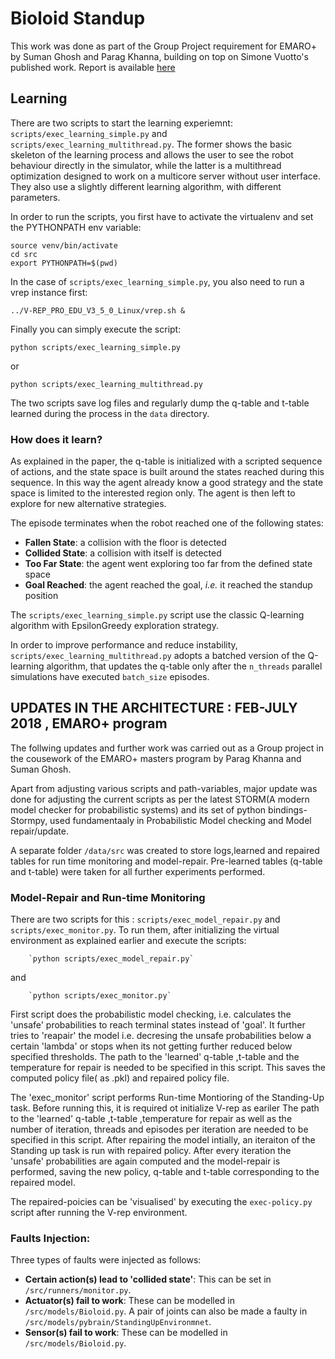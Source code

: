 # Bioloid Standup

This work was done as part of the Group Project requirement for EMARO+ by Suman Ghosh and Parag Khanna, building on top on Simone Vuotto's published work. Report is available [here](https://github.com/ghoshsuman/bioloid-standup/blob/master/Group_project_report.pdf)

## Learning

There are two scripts to start the learning experiemnt: `scripts/exec_learning_simple.py` and `scripts/exec_learning_multithread.py`. 
The former shows the basic skeleton of the learning process and allows the user to
see the robot behaviour directly in the simulator, while the latter is a multithread 
optimization designed to work on a multicore server without user interface.
They also use a slightly different learning algorithm, with different parameters.

In order to run the scripts, you first have to activate the virtualenv and set 
the PYTHONPATH env variable:

    source venv/bin/activate
    cd src
    export PYTHONPATH=$(pwd) 
    
In the case of `scripts/exec_learning_simple.py`, you also need to run a vrep instance first:
   
    ../V-REP_PRO_EDU_V3_5_0_Linux/vrep.sh &
    
Finally you can simply execute the script:

    python scripts/exec_learning_simple.py
    
or 

    python scripts/exec_learning_multithread.py
    

The two scripts save log files and regularly dump the q-table and t-table learned during the process in the `data` directory.

### How does it learn?

As explained in the paper, the q-table is initialized with a scripted sequence of actions, and the state space is built around 
the states reached during this sequence. In this way the agent already know a good strategy and the state space is limited 
to the interested region only. The agent is then left to explore for new alternative strategies.

The episode terminates when the robot reached one of the following states:

 - **Fallen State**: a collision with the floor is detected
 - **Collided State**: a collision with itself is detected
 - **Too Far State**: the agent went exploring too far from the defined state space
 - **Goal Reached**: the agent reached the goal, *i.e.* it reached the standup position
 
 The `scripts/exec_learning_simple.py` script use the classic Q-learning algorithm with EpsilonGreedy exploration strategy.
 
 In order to improve performance and reduce instability, `scripts/exec_learning_multithread.py` adopts a batched version of the 
 Q-learning algorithm, that
 updates the q-table only after the `n_threads` parallel simulations have executed `batch_size` episodes.
 
 ## UPDATES IN THE ARCHITECTURE : FEB-JULY 2018 , EMARO+ program 
 
 The follwing updates and further work was carried out as a Group project in the cousework of the EMARO+ masters program by Parag Khanna and Suman Ghosh.
 
 Apart from adjusting various scripts and path-variables, major update was done for adjusting the current scripts as per the latest STORM(A modern model checker for probabilistic systems) and its set of python bindings- Stormpy, used fundamentaaly in Probabilistic Model checking and Model repair/update.
 
 A separate folder `/data/src` was created to store logs,learned and repaired tables for run time monitoring and model-repair. Pre-learned tables (q-table and t-table) were taken for all further experiments performed.
 
  ### Model-Repair and Run-time Monitoring
  
  There are two scripts for this : `scripts/exec_model_repair.py` and `scripts/exec_monitor.py`. To run them, after initializing the virtual environment as explained earlier and execute the scripts:
  
        `python scripts/exec_model_repair.py`
 
 and 
 
        `python scripts/exec_monitor.py`
        
  First script does the probabilistic model checking, i.e. calculates the 'unsafe' probabilities to reach terminal states instead of 'goal'. It further tries to 'reapair' the model i.e. decresing the unsafe probabilities below a certain 'lambda' or stops when its not getting further reduced below specified thresholds. The path to the 'learned' q-table ,t-table and the temperature for repair is needed to be specified in this script. This saves the computed policy file( as .pkl) and repaired policy file. 
  
 The 'exec_monitor' script performs Run-time Montioring of the Standing-Up task. Before running this, it is required ot initialize V-rep as eariler The path to the 'learned' q-table ,t-table ,temperature for repair as well as the number of iteration, threads and episodes per iteration are needed to be specified in this script. After repairing the model intially, an iteraiton of the Standing up task is run with repaired policy. After every iteration the 'unsafe' probabilities are again computed and the model-repair is performed, saving the new policy, q-table and t-table corresponding to the repaired model.
 
 The repaired-poicies can be 'visualised' by executing the `exec-policy.py` script after running the V-rep environment.
  
### Faults Injection: 

 Three types of faults were injected as follows:

 - **Certain action(s) lead to 'collided state'**: This can be set in `/src/runners/monitor.py`.
 - **Actuator(s) fail to work**: These can be modelled in `/src/models/Bioloid.py`. A pair of joints can also be made a faulty in `/src/models/pybrain/StandingUpEnvironmnet`.
 - **Sensor(s) fail to work**:  These can be modelled in `/src/models/Bioloid.py`.
 
 
